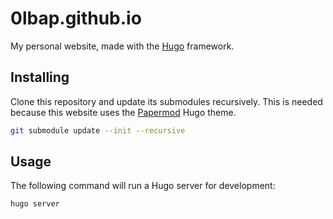 # 0lbap.github.io

My personal website, made with the [Hugo](https://gohugo.io/) framework.

## Installing

Clone this repository and update its submodules recursively. This is needed because this website uses the [Papermod](https://github.com/adityatelange/hugo-PaperMod/) Hugo theme.

```sh
git submodule update --init --recursive
```

## Usage

The following command will run a Hugo server for development:

```sh
hugo server
```
